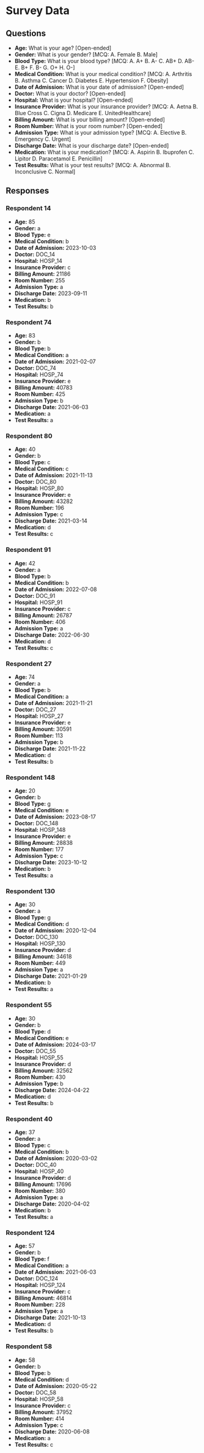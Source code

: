 # Survey Data

## Questions

- **Age:** What is your age? [Open-ended]
- **Gender:** What is your gender? [MCQ: A. Female B. Male]
- **Blood Type:** What is your blood type? [MCQ: A. A+ B. A- C. AB+ D. AB- E. B+ F. B- G. O+ H. O-]
- **Medical Condition:** What is your medical condition? [MCQ: A. Arthritis B. Asthma C. Cancer D. Diabetes E. Hypertension F. Obesity]
- **Date of Admission:** What is your date of admission? [Open-ended]
- **Doctor:** What is your doctor? [Open-ended]
- **Hospital:** What is your hospital? [Open-ended]
- **Insurance Provider:** What is your insurance provider? [MCQ: A. Aetna B. Blue Cross C. Cigna D. Medicare E. UnitedHealthcare]
- **Billing Amount:** What is your billing amount? [Open-ended]
- **Room Number:** What is your room number? [Open-ended]
- **Admission Type:** What is your admission type? [MCQ: A. Elective B. Emergency C. Urgent]
- **Discharge Date:** What is your discharge date? [Open-ended]
- **Medication:** What is your medication? [MCQ: A. Aspirin B. Ibuprofen C. Lipitor D. Paracetamol E. Penicillin]
- **Test Results:** What is your test results? [MCQ: A. Abnormal B. Inconclusive C. Normal]

## Responses

### Respondent 14

- **Age:** 85
- **Gender:** a
- **Blood Type:** e
- **Medical Condition:** b
- **Date of Admission:** 2023-10-03
- **Doctor:** DOC_14
- **Hospital:** HOSP_14
- **Insurance Provider:** c
- **Billing Amount:** 21186
- **Room Number:** 255
- **Admission Type:** a
- **Discharge Date:** 2023-09-11
- **Medication:** b
- **Test Results:** b

### Respondent 74

- **Age:** 83
- **Gender:** b
- **Blood Type:** b
- **Medical Condition:** a
- **Date of Admission:** 2021-02-07
- **Doctor:** DOC_74
- **Hospital:** HOSP_74
- **Insurance Provider:** e
- **Billing Amount:** 40783
- **Room Number:** 425
- **Admission Type:** b
- **Discharge Date:** 2021-06-03
- **Medication:** a
- **Test Results:** a

### Respondent 80

- **Age:** 40
- **Gender:** b
- **Blood Type:** c
- **Medical Condition:** c
- **Date of Admission:** 2021-11-13
- **Doctor:** DOC_80
- **Hospital:** HOSP_80
- **Insurance Provider:** e
- **Billing Amount:** 43282
- **Room Number:** 196
- **Admission Type:** c
- **Discharge Date:** 2021-03-14
- **Medication:** d
- **Test Results:** c

### Respondent 91

- **Age:** 42
- **Gender:** a
- **Blood Type:** b
- **Medical Condition:** b
- **Date of Admission:** 2022-07-08
- **Doctor:** DOC_91
- **Hospital:** HOSP_91
- **Insurance Provider:** c
- **Billing Amount:** 26787
- **Room Number:** 406
- **Admission Type:** a
- **Discharge Date:** 2022-06-30
- **Medication:** d
- **Test Results:** c

### Respondent 27

- **Age:** 74
- **Gender:** a
- **Blood Type:** b
- **Medical Condition:** a
- **Date of Admission:** 2021-11-21
- **Doctor:** DOC_27
- **Hospital:** HOSP_27
- **Insurance Provider:** e
- **Billing Amount:** 30591
- **Room Number:** 113
- **Admission Type:** b
- **Discharge Date:** 2021-11-22
- **Medication:** d
- **Test Results:** b

### Respondent 148

- **Age:** 20
- **Gender:** b
- **Blood Type:** g
- **Medical Condition:** e
- **Date of Admission:** 2023-08-17
- **Doctor:** DOC_148
- **Hospital:** HOSP_148
- **Insurance Provider:** e
- **Billing Amount:** 28838
- **Room Number:** 177
- **Admission Type:** c
- **Discharge Date:** 2023-10-12
- **Medication:** b
- **Test Results:** a

### Respondent 130

- **Age:** 30
- **Gender:** a
- **Blood Type:** g
- **Medical Condition:** d
- **Date of Admission:** 2020-12-04
- **Doctor:** DOC_130
- **Hospital:** HOSP_130
- **Insurance Provider:** d
- **Billing Amount:** 34618
- **Room Number:** 449
- **Admission Type:** a
- **Discharge Date:** 2021-01-29
- **Medication:** b
- **Test Results:** a

### Respondent 55

- **Age:** 30
- **Gender:** b
- **Blood Type:** d
- **Medical Condition:** e
- **Date of Admission:** 2024-03-17
- **Doctor:** DOC_55
- **Hospital:** HOSP_55
- **Insurance Provider:** d
- **Billing Amount:** 32562
- **Room Number:** 430
- **Admission Type:** b
- **Discharge Date:** 2024-04-22
- **Medication:** d
- **Test Results:** b

### Respondent 40

- **Age:** 37
- **Gender:** a
- **Blood Type:** c
- **Medical Condition:** b
- **Date of Admission:** 2020-03-02
- **Doctor:** DOC_40
- **Hospital:** HOSP_40
- **Insurance Provider:** d
- **Billing Amount:** 17696
- **Room Number:** 380
- **Admission Type:** a
- **Discharge Date:** 2020-04-02
- **Medication:** b
- **Test Results:** a

### Respondent 124

- **Age:** 57
- **Gender:** b
- **Blood Type:** f
- **Medical Condition:** a
- **Date of Admission:** 2021-06-03
- **Doctor:** DOC_124
- **Hospital:** HOSP_124
- **Insurance Provider:** c
- **Billing Amount:** 46814
- **Room Number:** 228
- **Admission Type:** a
- **Discharge Date:** 2021-10-13
- **Medication:** d
- **Test Results:** b

### Respondent 58

- **Age:** 58
- **Gender:** b
- **Blood Type:** b
- **Medical Condition:** d
- **Date of Admission:** 2020-05-22
- **Doctor:** DOC_58
- **Hospital:** HOSP_58
- **Insurance Provider:** c
- **Billing Amount:** 37952
- **Room Number:** 414
- **Admission Type:** c
- **Discharge Date:** 2020-06-08
- **Medication:** a
- **Test Results:** c

